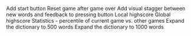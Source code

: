 Add start button
Reset game after game over
Add visual stagger between new words and feedback to pressing button
Local highscore
Global highscore
Statistics - percentile of current game vs. other games
Expand the dictionary to 500 words
Expand the dictionary to 1000 words
